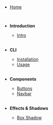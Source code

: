 -   [Home](/)

    <br>

-   **Introduction**

    -   [Intro](/guide/)

    <br>

-   **CLI**

    -   [ Installation](/guide/cli/installation)
    -   [Usage](/guide/cli/usage)

    <br>

-   **Components**

    -   [Buttons](/guide/components/buttons)
    -   [Navbar](/guide/components/navbar)

    <br>

-   **Effects & Shadows**

    -   [Box Shadow](/guide/utilities/effects/box-shadow)

    <br>

